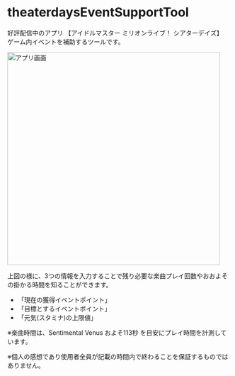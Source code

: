 # theaterdaysEventSupportTool

好評配信中のアプリ 【アイドルマスター ミリオンライブ！ シアターデイズ】 ゲーム内イベントを補助するツールです。

<img width="480" alt="アプリ画面" src="https://i.imgur.com/JIS6dGz.png">

上図の様に、3つの情報を入力することで残り必要な楽曲プレイ回数やおおよその掛かる時間を知ることができます。
- 「現在の獲得イベントポイント」
- 「目標とするイベントポイント」
- 「元気(スタミナ)の上限値」

※楽曲時間は、Sentimental Venus およそ113秒 を目安にプレイ時間を計測しています。

※個人の感想であり使用者全員が記載の時間内で終わることを保証するものではありません。
